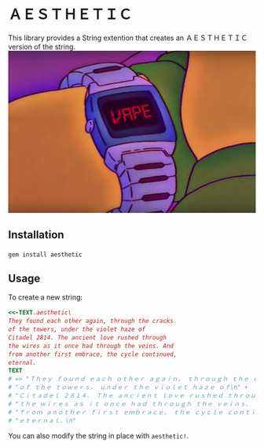 # ＡＥＳＴＨＥＴＩＣ

This library provides a String extention that creates an ＡＥＳＴＨＥＴＩＣ version of the string.
![vape](https://github.com/jtibbertsma/aesthetic/blob/master/vape.png)

## Installation

`gem install aesthetic`

## Usage

To create a new string:

```ruby
<<-TEXT.aesthetic\
They found each other again, through the cracks
of the towers, under the violet haze of
Citadel 2814. The ancient love rushed through
the wires as it once had through the veins. And
from another first embrace, the cycle continued,
eternal.
TEXT
# => "Ｔｈｅｙ ｆｏｕｎｄ ｅａｃｈ ｏｔｈｅｒ ａｇａｉｎ， ｔｈｒｏｕｇｈ ｔｈｅ ｃｒａｃｋｓ\n" +
# "ｏｆ ｔｈｅ ｔｏｗｅｒｓ， ｕｎｄｅｒ ｔｈｅ ｖｉｏｌｅｔ ｈａｚｅ ｏｆ\n" +
# "Ｃｉｔａｄｅｌ ２８１４． Ｔｈｅ ａｎｃｉｅｎｔ ｌｏｖｅ ｒｕｓｈｅｄ ｔｈｒｏｕｇｈ\n" +
# "ｔｈｅ ｗｉｒｅｓ ａｓ ｉｔ ｏｎｃｅ ｈａｄ ｔｈｒｏｕｇｈ ｔｈｅ ｖｅｉｎｓ． Ａｎｄ\n" +
# "ｆｒｏｍ ａｎｏｔｈｅｒ ｆｉｒｓｔ ｅｍｂｒａｃｅ， ｔｈｅ ｃｙｃｌｅ ｃｏｎｔｉｎｕｅｄ，\n" +
# "ｅｔｅｒｎａｌ．\n"
```

You can also modify the string in place with `aesthetic!`.
